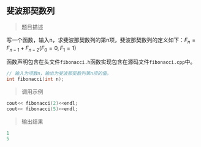 ## 斐波那契数列

> 题目描述

写一个函数，输入n，求斐波那契数列的第n项，斐波那契数列的定义如下：$F_n = F_{n-1} + F_{n-2} (F_0=0,F_1=1)$

函数声明包含在头文件`fibonacci.h`函数实现包含在源码文件`fibonacci.cpp`中。

```C++
// 输入为项数n，输出为斐波那契数列第n项的值。
int fibonacci(int n);

```
> 调用示例

```C++
cout<< fibonacci(2)<<endl;
cout<< fibonacci(5)<<endl;
```

> 输出结果

```C++
1
5
```



